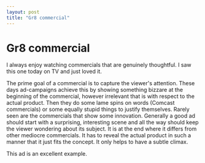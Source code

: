 ```yaml
---
layout: post
title: "Gr8 commercial"
---
```

Gr8 commercial
===
I always enjoy watching commercials that are genuinely thoughtful. I saw this one today on TV and just loved it.  
  
The prime goal of a commercial is to capture the viewer's attention. These days ad-campaigns achieve this by showing something bizzare at the beginning of the commercial, however irrelevant that is with respect to the actual product. Then they do some lame spins on words (Comcast commercials) or some equally stupid things to justify themselves. Rarely seen are the commercials that show some innovation. Generally a good ad should start with a surprising, interesting scene and all the way should keep the viewer wondering about its subject. It is at the end where it differs from other mediocre commercials. It has to reveal the actual product in such a manner that it just fits the concept. It only helps to have a subtle climax.  
  
This ad is an excellent example.
